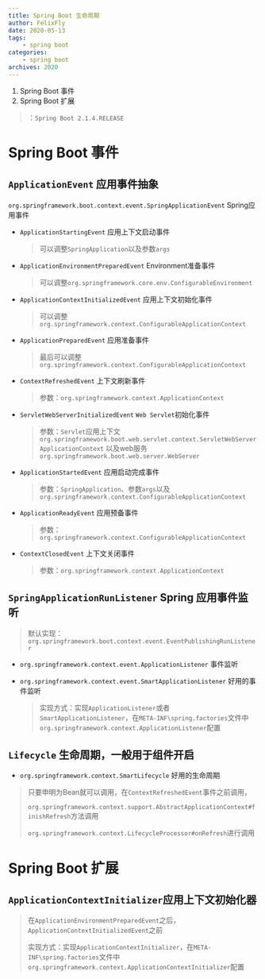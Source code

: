 ```yaml
---
title: Spring Boot 生命周期
author: FelixFly
date: 2020-05-13
tags:
    - spring boot
categories: 
    - spring boot
archives: 2020
---
```


1. Spring Boot 事件
2. Spring Boot 扩展

<!--more -->

> ：`Spring Boot 2.1.4.RELEASE`
>

# Spring Boot 事件

## `ApplicationEvent` 应用事件抽象

`org.springframework.boot.context.event.SpringApplicationEvent` Spring应用事件

* `ApplicationStartingEvent` 应用上下文启动事件

   > 可以调整`SpringApplication`以及参数`args`

* `ApplicationEnvironmentPreparedEvent` Environment准备事件

   > 可以调整`org.springframework.core.env.ConfigurableEnvironment`

* `ApplicationContextInitializedEvent` 应用上下文初始化事件

   > 可以调整`org.springframework.context.ConfigurableApplicationContext`

* `ApplicationPreparedEvent` 应用准备事件

   > 最后可以调整`org.springframework.context.ConfigurableApplicationContext`

* `ContextRefreshedEvent` 上下文刷新事件
  
   > 参数：`org.springframework.context.ApplicationContext`
   
* `ServletWebServerInitializedEvent` `Web Servlet`初始化事件

   > 参数：`Servlet`应用上下文`org.springframework.boot.web.servlet.context.ServletWebServerApplicationContext` 以及web服务`org.springframework.boot.web.server.WebServer`

* `ApplicationStartedEvent` 应用启动完成事件

   > 参数：`SpringApplication`、参数`args`以及`org.springframework.context.ConfigurableApplicationContext`

* `ApplicationReadyEvent` 应用预备事件

   > 参数：`org.springframework.context.ConfigurableApplicationContext`

* `ContextClosedEvent` 上下文关闭事件

   > 参数：`org.springframework.context.ApplicationContext`

## `SpringApplicationRunListener` Spring 应用事件监听

> 默认实现：`org.springframework.boot.context.event.EventPublishingRunListener`

* `org.springframework.context.event.ApplicationListener` 事件监听

* `org.springframework.context.event.SmartApplicationListener` 好用的事件监听

  > 实现方式：实现`ApplicationListener`或者`SmartApplicationListener`，在`META-INF\spring.factories`文件中`org.springframework.context.ApplicationListener`配置

## `Lifecycle` 生命周期，一般用于组件开启

* `org.springframework.context.SmartLifecycle` 好用的生命周期

> 只要申明为Bean就可以调用，在`ContextRefreshedEvent`事件之前调用，
>
> `org.springframework.context.support.AbstractApplicationContext#finishRefresh`方法调用
>
> `org.springframework.context.LifecycleProcessor#onRefresh`进行调用

# Spring Boot 扩展

## `ApplicationContextInitializer`应用上下文初始化器

> 在`ApplicationEnvironmentPreparedEvent`之后，`ApplicationContextInitializedEvent`之前
>
> 实现方式：实现`ApplicationContextInitializer`，在`META-INF\spring.factories`文件中`org.springframework.context.ApplicationContextInitializer`配置


